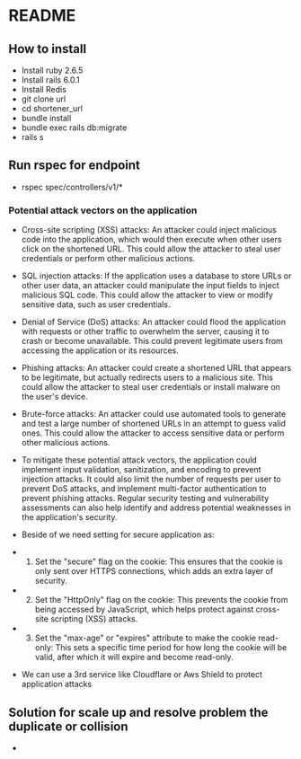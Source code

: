 # README
## How to install
- Install ruby 2.6.5
- Install rails 6.0.1
- Install Redis
- git clone url
- cd shortener_url
- bundle install
- bundle exec rails db:migrate
- rails s

## Run rspec for endpoint
- rspec spec/controllers/v1/*

### Potential attack vectors on the application

- Cross-site scripting (XSS) attacks: An attacker could inject malicious code into the application, which would then execute when other users click on the shortened URL. This could allow the attacker to steal user credentials or perform other malicious actions.

- SQL injection attacks: If the application uses a database to store URLs or other user data, an attacker could manipulate the input fields to inject malicious SQL code. This could allow the attacker to view or modify sensitive data, such as user credentials.

- Denial of Service (DoS) attacks: An attacker could flood the application with requests or other traffic to overwhelm the server, causing it to crash or become unavailable. This could prevent legitimate users from accessing the application or its resources.

- Phishing attacks: An attacker could create a shortened URL that appears to be legitimate, but actually redirects users to a malicious site. This could allow the attacker to steal user credentials or install malware on the user's device.

- Brute-force attacks: An attacker could use automated tools to generate and test a large number of shortened URLs in an attempt to guess valid ones. This could allow the attacker to access sensitive data or perform other malicious actions.

- To mitigate these potential attack vectors, the application could implement input validation, sanitization, and encoding to prevent injection attacks. It could also limit the number of requests per user to prevent DoS attacks, and implement multi-factor authentication to prevent phishing attacks. Regular security testing and vulnerability assessments can also help identify and address potential weaknesses in the application's security.

- Beside of we need setting for secure application as:
- 1. Set the "secure" flag on the cookie: This ensures that the cookie is only sent over HTTPS connections, which adds an extra layer of security.

- 2. Set the "HttpOnly" flag on the cookie: This prevents the cookie from being accessed by JavaScript, which helps protect against cross-site scripting (XSS) attacks.

- 3. Set the "max-age" or "expires" attribute to make the cookie read-only: This sets a specific time period for how long the cookie will be valid, after which it will expire and become read-only.
- We can use a 3rd service like Cloudflare or Aws Shield to protect application attacks

## Solution for scale up and resolve problem the duplicate or collision

* 
